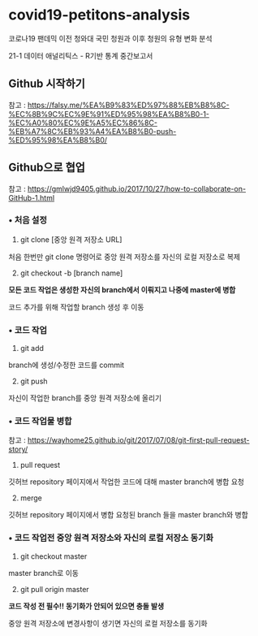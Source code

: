 # covid19-petitons-analysis
코로나19 팬데믹 이전 청와대 국민 청원과 이후 청원의 유형 변화 분석

21-1 데이터 애널리틱스 - R기반 통계 중간보고서

## Github 시작하기
참고 : https://falsy.me/%EA%B9%83%ED%97%88%EB%B8%8C-%EC%8B%9C%EC%9E%91%ED%95%98%EA%B8%B0-1-%EC%A0%80%EC%9E%A5%EC%86%8C-%EB%A7%8C%EB%93%A4%EA%B8%B0-push-%ED%95%98%EA%B8%B0/

## Github으로 협업
참고 : https://gmlwjd9405.github.io/2017/10/27/how-to-collaborate-on-GitHub-1.html

### • 처음 설정
1. git clone [중앙 원격 저장소 URL]

처음 한번만 git clone 명령어로 중앙 원격 저장소를 자신의 로컬 저장소로 복제

2. git checkout -b [branch name]

**모든 코드 작업은 생성한 자신의 branch에서 이뤄지고 나중에 master에 병합**

코드 추가를 위해 작업할 branch 생성 후 이동

### • 코드 작업
1. git add

branch에 생성/수정한 코드를 commit

2. git push

자신이 작업한 branch를 중앙 원격 저장소에 올리기

### • 코드 작업물 병합

참고 : https://wayhome25.github.io/git/2017/07/08/git-first-pull-request-story/

1. pull request

깃허브 repository 페이지에서 작업한 코드에 대해 master branch에 병합 요청

2. merge

깃허브 repository 페이지에서 병합 요청된 branch 들을 master branch와 병합

### • 코드 작업전 중앙 원격 저장소와 자신의 로컬 저장소 동기화

1. git checkout master

master branch로 이동

2. git pull origin master

**코드 작성 전 필수!! 동기화가 안되어 있으면 충돌 발생**

중앙 원격 저장소에 변경사항이 생기면 자신의 로컬 저장소를 동기화
